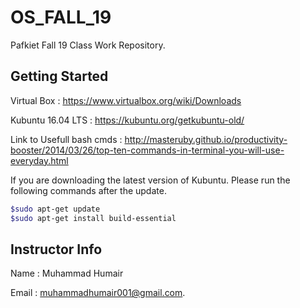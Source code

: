 # OS_FALL_19
Pafkiet Fall 19 Class Work Repository.

## Getting Started

Virtual Box               : https://www.virtualbox.org/wiki/Downloads

Kubuntu 16.04 LTS         : https://kubuntu.org/getkubuntu-old/

Link to Usefull bash cmds : http://masteruby.github.io/productivity-booster/2014/03/26/top-ten-commands-in-terminal-you-will-use-everyday.html

If you are downloading the latest version of Kubuntu. Please run the following commands after the update.

```bash
$sudo apt-get update
$sudo apt-get install build-essential
```

## Instructor Info

Name   : Muhammad Humair

Email  : muhammadhumair001@gmail.com.
